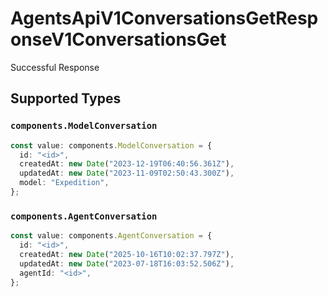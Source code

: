 # AgentsApiV1ConversationsGetResponseV1ConversationsGet

Successful Response


## Supported Types

### `components.ModelConversation`

```typescript
const value: components.ModelConversation = {
  id: "<id>",
  createdAt: new Date("2023-12-19T06:40:56.361Z"),
  updatedAt: new Date("2023-11-09T02:50:43.300Z"),
  model: "Expedition",
};
```

### `components.AgentConversation`

```typescript
const value: components.AgentConversation = {
  id: "<id>",
  createdAt: new Date("2025-10-16T10:02:37.797Z"),
  updatedAt: new Date("2023-07-18T16:03:52.506Z"),
  agentId: "<id>",
};
```


